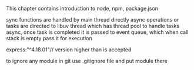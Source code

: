 This chapter contains introduction to node, npm, package.json

sync functions are handled by main thread directly
async operations or tasks are directed to libuv thread which has thread pool to handle tasks async,
once task is completed it is passed to event queue, which when call stack is empty pass it for execution

express:"^4.18.01"// version higher than is accepted

to ignore any module in git use .gitignore file and put module there